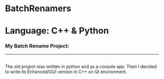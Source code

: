 # BatchRenamers
# Language: C++ & Python
<h3>My Batch Rename Project:</h3><hr/><br/>
The old project was written in python and as a console app.
Then I decided to write its Enhanced/GUI version in C++ on Qt environment.
